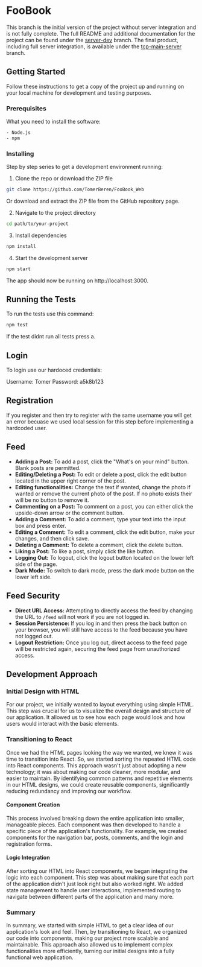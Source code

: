 # FooBook

This branch is the initial version of the project without server integration and is not fully complete. The full README and additional documentation for the project can be found under the [server-dev](https://github.com/TomerBeren/FooBook-Web-Public/tree/server-dev) branch. The final product, including full server integration, is available under the [tcp-main-server](https://github.com/TomerBeren/FooBook-Web-Public/tree/tcp-server-main) branch.

## Getting Started

Follow these instructions to get a copy of the project up and running on your local machine for development and testing purposes.

### Prerequisites

What you need to install the software:

```bash
- Node.js
- npm
```

### Installing

Step by step series to get a development environment running:

1. Clone the repo or download the ZIP file

```bash
git clone https://github.com/TomerBeren/FooBook_Web
```

Or download and extract the ZIP file from the GitHub repository page.

2. Navigate to the project directory

```bash
cd path/to/your-project
```

3. Install dependencies

```bash
npm install
```

4. Start the development server

```bash
npm start
```

The app should now be running on http://localhost:3000.

## Running the Tests

To run the tests use this command:

```bash
npm test
```
If the test didnt run all tests press a.


## Login

To login use our hardoced credentials:

Username: Tomer
Password: a5k8b123

## Registration

If you register and then try to register with the same username you will get an error
becuase we used local session for this step before implementing a hardcoded user.


## Feed

- **Adding a Post:** To add a post, click the "What's on your mind" button. Blank posts are permitted.
- **Editing/Deleting a Post:** To edit or delete a post, click the edit button located in the upper right corner of the post.
- **Editing functionalities:** Change the text if wanted, change the photo if wanted or remove the current photo of the post. If no photo exists their will be no button to remove it.
- **Commenting on a Post:** To comment on a post, you can either click the upside-down arrow or the comment button.
- **Adding a Comment:** To add a comment, type your text into the input box and press enter.
- **Editing a Comment:** To edit a comment, click the edit button, make your changes, and then click save.
- **Deleting a Comment:** To delete a comment, click the delete button.
- **Liking a Post:** To like a post, simply click the like button.
- **Logging Out:** To logout, click the logout button located on the lower left side of the page.
- **Dark Mode:** To switch to dark mode, press the dark mode button on the lower left side.

## Feed Security

- **Direct URL Access:** Attempting to directly access the feed by changing the URL to `/feed` will not work if you are not logged in.
- **Session Persistence:** If you log in and then press the back button on your browser, you will still have access to the feed because you have not logged out.
- **Logout Restriction:** Once you log out, direct access to the feed page will be restricted again, securing the feed page from unauthorized access.

## Development Approach

### Initial Design with HTML

For our project, we initially wanted to layout everything using simple HTML. This step was crucial for us to visualize the overall design and structure of our application. It allowed us to see how each page would look and how users would interact with the basic elements.

### Transitioning to React

Once we had the HTML pages looking the way we wanted, we knew it was time to transition into React. So, we started sorting the repeated HTML code into React components. This approach wasn't just about adopting a new technology; it was about making our code cleaner, more modular, and easier to maintain. By identifying common patterns and repetitive elements in our HTML designs, we could create reusable components, significantly reducing redundancy and improving our workflow.

#### Component Creation

This process involved breaking down the entire application into smaller, manageable pieces. Each component was then developed to handle a specific piece of the application's functionality. For example, we created components for the navigation bar, posts, comments, and the login and registration forms.

#### Logic Integration

After sorting our HTML into React components, we began integrating the logic into each component. This step was about making sure that each part of the application didn't just look right but also worked right. We added state management to handle user interactions, implemented routing to navigate between different parts of the application and many more.


### Summary

In summary, we started with simple HTML to get a clear idea of our application's look and feel. Then, by transitioning to React, we organized our code into components, making our project more scalable and maintainable. This approach also allowed us to implement complex functionalities more efficiently, turning our initial designs into a fully functional web application.



